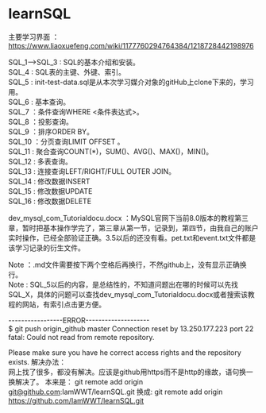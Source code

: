 # learnSQL     

主要学习界面	：https://www.liaoxuefeng.com/wiki/1177760294764384/1218728442198976   

SQL_1-->SQL_3	: SQL的基本介绍和安装。    
SQL_4		: SQL表的主键、外键、索引。    
SQL_5		: init-test-data.sql是从本次学习媒介对象的gitHub上clone下来的，学习用。  
SQL_6		: 基本查询。  
SQL_7		：条件查询WHERE <条件表达式>。  
SQL_8		：投影查询。  
SQL_9		：排序ORDER BY。  
SQL_10		：分页查询LIMIT <M> OFFSET <N>。  
SQL_11		: 聚合查询COUNT(*)，SUM()、AVG()、MAX()，MIN()。  
SQL_12		: 多表查询。  
SQL_13		: 连接查询LEFT/RIGHT/FULL OUTER JOIN。    
SQL_14		: 修改数据INSERT  
SQL_15		: 修改数据UPDATE  
SQL_16		: 修改数据DELETE  

dev_mysql_com_Tutorialdocu.docx	：MySQL官网下当前8.0版本的教程第三章，暂时把基本操作学完了，第三章从第一节，记录到，第四节，由我自己的账户实时操作，已经全部验证正确。3.5以后的还没有看。pet.txt和event.txt文件都是该学习记录的衍生文件。  

Note ：.md文件需要按下两个空格后再换行，不然github上，没有显示正确换行。  
Note : SQL_5以后的内容，是总结性的，不知道问题出在哪的时候可以先找SQL_X，具体的问题可以查找dev_mysql_com_Tutorialdocu.docx或者搜索该教程的网站，有索引点击更方便。  


-----------------ERROR--------------------  
$ git push origin_github master
Connection reset by 13.250.177.223 port 22
fatal: Could not read from remote repository.

Please make sure you have he correct access rights and the repository exists.
解决办法：  
网上找了很多，都没有解决。应该是github用https而不是http的缘故，语句换一换解决了。
本来是：
git remote add origin git@github.com:IamWWT/learnSQL.git
换成:
git remote add origin https://github.com/IamWWT/learnSQL.git
